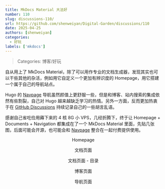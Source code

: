 ```yaml
---
title: MkDocs Material 大法好
number: 110
slug: discussions-110/
url: https://github.com/shenweiyan/Digital-Garden/discussions/110
date: 2025-04-25
authors: [shenweiyan]
categories: 
  - 好玩
labels: ['mkdocs']
---
```


> Categories: 博客/好玩

自从用上了 MkDocs Material，除了可以用作专业的文档生成器，发现其实也可以干些其他的杂活，例如用它自定义一个更加有辨识度的 Homepage，用它搭建一个属于自己的导航站点。

<!-- more -->

Hugo 的 [Navpage](https://github.com/navpage) 导航虽然颜值上更舒服一些，但是和博客、站内搜索的集成依然有些割裂，自己对 Hugo 越来越缺乏学习的热情。另外一方面，反而更加热衷于在 [GitHub Discussions](https://github.com/shenweiyan/Digital-Garden/discussions) 持续记录自己的一些胡言乱语。

感谢自己省吃俭用薅下来的 4 核 8G 小 VPS，几经折腾下，终于让 Homepage + Documents + Navigation 都集成在了一个 MkDocs Material 里面，先贴几张图，后面可能会开源，也可能会和 [Navpage](https://github.com/navpage) 整合在一起付费提供使用。
<p align="center">
    <img src="https://kg.weiyan.tech/2025/04/home-pages.png" alt><br>
    <span>Homepage</span>
</p>

<p align="center">
    <img src="https://kg.weiyan.tech/2025/04/get-start-pages.png" alt><br>
    <span>文档页面</span>
</p>

<p align="center">
    <img src="https://kg.weiyan.tech/2025/04/docs-pages.png" alt><br>
    <span>文档页面 - 目录</span>
</p>

<p align="center">
    <img src="https://kg.weiyan.tech/2025/04/blog-pages.png" alt><br>
    <span>博客页面</span>
</p>

<p align="center">
    <img src="https://kg.weiyan.tech/2025/04/navigation-pages.png" alt><br>
    <span>导航页面</span>
</p>

<script src="https://giscus.app/client.js"
	data-repo="shenweiyan/Digital-Garden"
	data-repo-id="R_kgDOKgxWlg"
	data-mapping="number"
	data-term="110"
	data-reactions-enabled="1"
	data-emit-metadata="0"
	data-input-position="bottom"
	data-theme="light"
	data-lang="zh-CN"
	crossorigin="anonymous"
	async>
</script>

